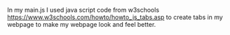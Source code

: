 In my main.js I used java script code from w3schools https://www.w3schools.com/howto/howto_js_tabs.asp to create tabs in my webpage to make my webpage look and feel better.
